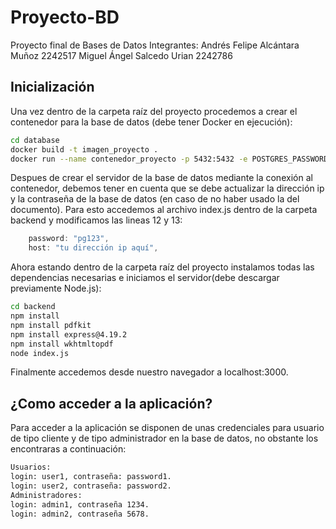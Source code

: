 # Proyecto-BD
Proyecto final de Bases de Datos
Integrantes:
Andrés Felipe Alcántara Muñoz 2242517
Miguel Ángel Salcedo Urian 2242786
## Inicialización
Una vez dentro de la carpeta raíz del proyecto procedemos a crear el contenedor para la base de datos (debe tener Docker en ejecución):
```sh
cd database
docker build -t imagen_proyecto .
docker run --name contenedor_proyecto -p 5432:5432 -e POSTGRES_PASSWORD=pg123 -d imagen_proyecto
```
Despues de crear el servidor de la base de datos mediante la conexión al contenedor, debemos tener en cuenta que se debe actualizar la dirección ip y la contraseña de la base de datos (en caso de no haber usado la del documento). Para esto accedemos al archivo index.js dentro de la carpeta backend y modificamos las lineas 12 y 13:
```js
    password: "pg123",
    host: "tu dirección ip aquí",
```
Ahora estando dentro de la carpeta raíz del proyecto instalamos todas las dependencias necesarias e iniciamos el servidor(debe descargar previamente Node.js):
```sh
cd backend
npm install
npm install pdfkit
npm install express@4.19.2
npm install wkhtmltopdf
node index.js
```
Finalmente accedemos desde nuestro navegador a localhost:3000.
## ¿Como acceder a la aplicación?
Para acceder a la aplicación se disponen de unas credenciales para usuario de tipo cliente y de tipo administrador en la base de datos, no obstante los encontraras a continuación:
```sh
Usuarios:
login: user1, contraseña: password1. 
login: user2, contraseña: password2.
Administradores:
login: admin1, contraseña 1234.
login: admin2, contraseña 5678.
```
